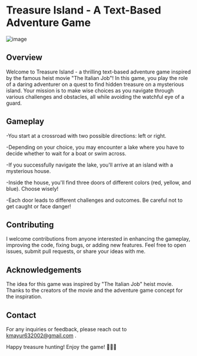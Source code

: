# Treasure Island - A Text-Based Adventure Game
![image](https://github.com/Mayur-Kyatham/Treasure_island/assets/139049362/7208676f-3acd-45a6-8a7d-3ac3f6a8cb24)

## Overview

Welcome to Treasure Island - a thrilling text-based adventure game inspired by the famous heist movie "The Italian Job"! In this game, you play the role of a daring adventurer on a quest to find hidden treasure on a mysterious island. Your mission is to make wise choices as you navigate through various challenges and obstacles, all while avoiding the watchful eye of a guard.

## Gameplay

-You start at a crossroad with two possible directions: left or right.

-Depending on your choice, you may encounter a lake where you have to decide whether to wait for a boat or swim across.

-If you successfully navigate the lake, you'll arrive at an island with a mysterious house.

-Inside the house, you'll find three doors of different colors (red, yellow, and blue). Choose wisely!

-Each door leads to different challenges and outcomes. Be careful not to get caught or face danger!

## Contributing
I welcome contributions from anyone interested in enhancing the gameplay, improving the code, fixing bugs, or adding new features. Feel free to open issues, submit pull requests, or share your ideas with me.

## Acknowledgements
The idea for this game was inspired by "The Italian Job" heist movie.
Thanks to the creators of the movie and the adventure game concept for the inspiration.

## Contact
For any inquiries or feedback, please reach out to kmayur632002@gmail.com .

Happy treasure hunting! Enjoy the game! 🏴‍☠️💎

